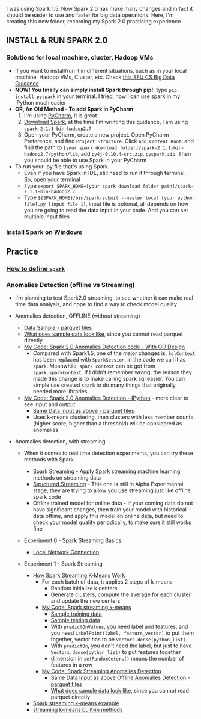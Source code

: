 I was using Spark 1.5. Now Spark 2.0 has make many changes and in fact it should be easier to use and faster for big data operations. Here, I'm creating this new folder, recording my Spark 2.0 practicing experience

## INSTALL & RUN SPARK 2.0

### Solutions for local machine, cluster, Hadoop VMs
* If you want to install/run it in different situations, such as in your local machine, Hadoop VMs, Cluster, etc. Check [this SFU CS Big Data Guidance][1]
* <b>NOW! You finally can simply install Spark through pip!</b>, type `pip install pyspark` in your terminal. I tried, now I can use spark in my IPython much easier
* <b>OR, An Old Method - To add Spark in PyCharm</b>
  1. I'm using [PyCharm][2], it is great
  2. [Download Spark][3], at the time I'm wrinting this guidance, I am using `spark-2.1.1-bin-hadoop2.7`
  3. Open your PyCharm, create a new project. Open PyCharm Preference, and find `Project Structure`. Click `Add Content Root`, and find the path to `[your spark download folder]/spark-2.1.1-bin-hadoop2.7/python/lib`, add `py4j-0.10.4-src.zip`, `pyspark.zip`. Then you should be able to use Spark in your PyCharm
* To run your .py file that's using Spark
  * Even if you have Spark in IDE, still need to run it through terminal. So, open your terminal
  * Type `export SPARK_HOME=[your spark download folder path]/spark-2.1.1-bin-hadoop2.7`
  * Type `${SPARK_HOME}/bin/spark-submit --master local [your python file].py [input file 1]`, input file is optional, all depends on how you are going to read the data input in your code. And you can set multiple input files

### [Install Spark on Windows][18]

## Practice
### [How to define `spark`][19]
### Anomalies Detection (offline vs Streaming)
* I'm planning to test Spark2.0 streaming, to see whether it can make real time data analysis, and hope to find a way to check model quality
* Anomalies detection, OFFLINE (without streaming)
  * [Data Sample - parquet files][4]
  * [What does sample data look like][9], since you cannot read parquet directly
  * [My Code: Spark 2.0 Anomalies Detection code - With OO Design][5]
    * Compared with Spark1.5, one of the major changes is, `SqlContext` has been replaced with `SparkSession`, in the code we call it as `spark`. Meanwhile, `spark context` can be got from `spark.sparkContext`. If I didn't remember wrong, the reason they made this change is to make calling spark sql easier. You can simple use created `spark` to do many things that originally needed more libraries
  * [My Code: Spark 2.0 Anomalies Detection - IPython][11] - more clear to see input and output
    * [Same Data Input as above - parquet files][4]
    * Uses k-means clustering, then clusters with less member counts (higher score, higher than a threshold) will be considered as anomalies

* Anomalies detection, with streaming
  * When it comes to real time detection experiments, you can try these methods with Spark
    * [Spark Streaming][6] - Apply Spark streaming machine learning methods on streaming data
    * [Structured Streaming][7] - This one is still in Alpha Experimental stage, they are trying to allow you use streaming just like offline spark code
    * Offline trained model for online data - If your coming data do not have significant changes, then train your model with historical data offline, and apply this model on online data, but need to check your model quality periodically, to make sure it still works fine
    
  * Experiment 0 - Spark Streaming Basics
    * [Local Network Connection][13]
    
  * Experiment 1 - Spark Streaming
    * [How Spark Streaming K-Means Work][12]
      * For each batch of data, it applies 2 steps of k-means
        * Random initialize k centers
        * Generate clusters, compute the average for each cluster and update the new centers
      * [My Code: Spark streaming k-means][14]
        * [Sample training data][15]
        * [Sample testing data][16]
        * With `predictOnValues`, you need label and features, and you need `LabelPoint(label, feature_vector)` to put them together, vector has to be `Vectors.dense(python_list)`
        * With `predictOn`, you don't need the label, but just to have `Vectors.dense(python_list)` to put features together
        * dimension in `setRandomCeters()` means the number of features in a row
      * [My Code: Spark Streaming Anomalies Detection][17]
        * [Same Data Input as above Offline Anomalies Detection - parquet files][4]
        * [What does sample data look like][9], since you cannot read parquet directly
    * [Spark streaming k-means example][8]
    * [streaming k-means built-in methods][10]



[1]:https://courses.cs.sfu.ca/2016fa-cmpt-732-g5/pages/RunningSpark
[2]:https://www.jetbrains.com/pycharm/download/#section=mac
[3]:https://spark.apache.org/downloads.html
[4]:https://github.com/hanhanwu/Hanhan-Spark-Python/blob/master/Spark2.0/logs-features-sample.zip
[5]:https://github.com/hanhanwu/Hanhan-Spark-Python/blob/master/Spark2.0/anomalies_detection.py
[6]:https://spark.apache.org/docs/2.1.0/streaming-programming-guide.html#overview
[7]:https://spark.apache.org/docs/2.1.0/structured-streaming-programming-guide.html
[8]:http://spark.apache.org/docs/latest/mllib-clustering.html#streaming-k-means
[9]:https://github.com/hanhanwu/Hanhan-Spark-Python/blob/master/anomalies_detection_data_sample.txt
[10]:http://spark.apache.org/docs/latest/api/python/pyspark.mllib.html#pyspark.mllib.clustering.StreamingKMeans
[11]:https://github.com/hanhanwu/Hanhan-Spark-Python/blob/master/Spark2.0/Saprk_anomalies_detction.ipynb
[12]:https://databricks.com/blog/2015/01/28/introducing-streaming-k-means-in-spark-1-2.html
[13]:https://github.com/hanhanwu/Hanhan-Spark-Python/blob/master/Spark2.0/spark_streaming_word_count.ipynb
[14]:https://github.com/hanhanwu/Hanhan-Spark-Python/blob/master/Spark2.0/spark_kmeans_streaming.ipynb
[15]:https://github.com/hanhanwu/Hanhan-Spark-Python/blob/master/Spark2.0/kmeans_train.csv
[16]:https://github.com/hanhanwu/Hanhan-Spark-Python/blob/master/Spark2.0/kmeans_test.csv
[17]:https://github.com/hanhanwu/Hanhan-Spark-Python/blob/master/Spark2.0/spark_streaming_anomalies_detection.ipynb
[18]:https://github.com/hanhanwu/Basic_But_Useful/blob/master/RA_command_lines.md#how-to-install-spark-on-windows
[19]:https://github.com/hanhanwu/Hanhan-Spark-Python/blob/master/Spark2.0/how_to_define_spark.py
